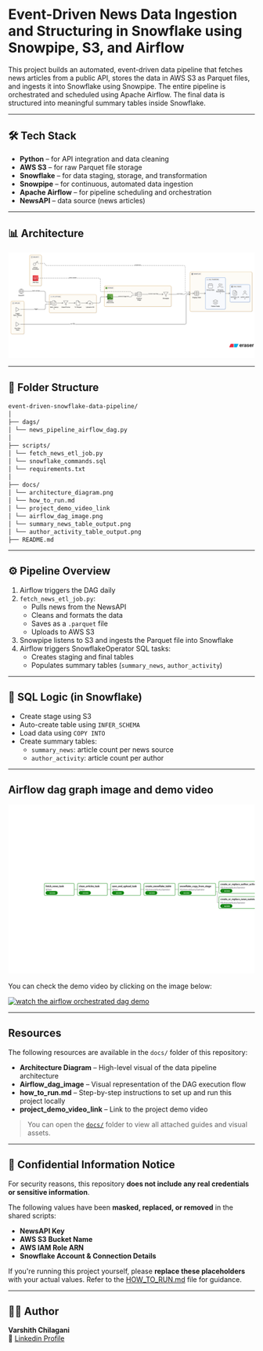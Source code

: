 # Event-Driven News Data Ingestion and Structuring in Snowflake using Snowpipe, S3, and Airflow

This project builds an automated, event-driven data pipeline that fetches news articles from a public API, stores the data in AWS S3 as Parquet files, and ingests it into Snowflake using Snowpipe. The entire pipeline is orchestrated and scheduled using Apache Airflow. The final data is structured into meaningful summary tables inside Snowflake.

---

## 🛠️ Tech Stack

- **Python** – for API integration and data cleaning
- **AWS S3** – for raw Parquet file storage
- **Snowflake** – for data staging, storage, and transformation
- **Snowpipe** – for continuous, automated data ingestion
- **Apache Airflow** – for pipeline scheduling and orchestration
- **NewsAPI** – data source (news articles)

---

## 📊 Architecture

![Architecture Diagram](./docs/architecture_diagram.png)

---

## 📂 Folder Structure

```
event-driven-snowflake-data-pipeline/
│
├── dags/
│ └── news_pipeline_airflow_dag.py
│
├── scripts/
│ └── fetch_news_etl_job.py 
│ └── snowflake_commands.sql 
│ └── requirements.txt
│
├── docs/
│ └── architecture_diagram.png
│ └── how_to_run.md
│ └── project_demo_video_link
│ └── airflow_dag_image.png
│ └── summary_news_table_output.png
│ └── author_activity_table_output.png
├── README.md 
```

---

## ⚙️ Pipeline Overview

1. Airflow triggers the DAG daily
2. `fetch_news_etl_job.py`:
   - Pulls news from the NewsAPI
   - Cleans and formats the data
   - Saves as a `.parquet` file
   - Uploads to AWS S3
3. Snowpipe listens to S3 and ingests the Parquet file into Snowflake
4. Airflow triggers SnowflakeOperator SQL tasks:
   - Creates staging and final tables
   - Populates summary tables (`summary_news`, `author_activity`)

---

## 📝 SQL Logic (in Snowflake)

- Create stage using S3
- Auto-create table using `INFER_SCHEMA`
- Load data using `COPY INTO`
- Create summary tables:
  - `summary_news`: article count per news source
  - `author_activity`: article count per author

 ---

 ## Airflow dag graph image and demo video

 ![airflow_dag_image](./docs/airflow_dag_image.png)

 You can check the demo video by clicking on the image below:

 [![watch the airflow orchestrated dag demo](https://img.youtube.com/vi/wNt7pOgXprw/0.jpg)](https://youtu.be/wNt7pOgXprw)

 ---

## Resources

The following resources are available in the `docs/` folder of this repository:

-  **Architecture Diagram** – High-level visual of the data pipeline architecture
-  **Airflow_dag_image** – Visual representation of the DAG execution flow
-  **how_to_run.md** – Step-by-step instructions to set up and run this project locally
-  **project_demo_video_link** – Link to the project demo video

> You can open the [`docs/`](./docs) folder to view all attached guides and visual assets.

--- 

## 🔐 Confidential Information Notice

For security reasons, this repository **does not include any real credentials or sensitive information**.

The following values have been **masked, replaced, or removed** in the shared scripts:

-  **NewsAPI Key**
-  **AWS S3 Bucket Name**
-  **AWS IAM Role ARN**
-  **Snowflake Account & Connection Details**

If you're running this project yourself, please **replace these placeholders** with your actual values. Refer to the [HOW_TO_RUN.md](./docs/how_to_run.md) file for guidance.

---

 ## 👨‍💻 Author

**Varshith Chilagani**  
🔗 [Linkedin Profile](www.linkedin.com/in/varshith-chilagani)






